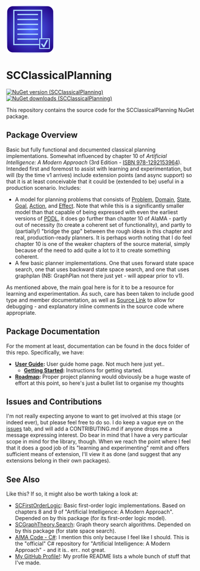 ![SCClassicalPlanning Icon](src/SCClassicalPlanning.png)

# SCClassicalPlanning

[![NuGet version (SCClassicalPlanning)](https://img.shields.io/nuget/v/SCClassicalPlanning.svg?style=flat-square)](https://www.nuget.org/packages/SCClassicalPlanning/) [![NuGet downloads (SCClassicalPlanning)](https://img.shields.io/nuget/dt/SCClassicalPlanning.svg?style=flat-square)](https://www.nuget.org/packages/SCClassicalPlanning/)

This repository contains the source code for the SCClassicalPlanning NuGet package.

## Package Overview

Basic but fully functional and documented classical planning implementations.
Somewhat influenced by chapter 10 of _Artificial Intelligence: A Modern Approach_ (3rd Edition - [ISBN 978-1292153964](https://www.google.com/search?q=isbn+978-1292153964)).
Intended first and foremost to assist with learning and experimentation, but will (by the time v1 arrives) include extension points (and async support) so that it is at least conceivable that it could be (extended to be) useful in a production scenario.
Includes:

* A model for planning problems that consists of [Problem](https://github.com/sdcondon/SCClassicalPlanning/blob/main/src/SCClassicalPlanning/Problem.cs), [Domain](https://github.com/sdcondon/SCClassicalPlanning/blob/main/src/SCClassicalPlanning/Domain.cs), [State](https://github.com/sdcondon/SCClassicalPlanning/blob/main/src/SCClassicalPlanning/State.cs), [Goal](https://github.com/sdcondon/SCClassicalPlanning/blob/main/src/SCClassicalPlanning/Goal.cs), [Action](https://github.com/sdcondon/SCClassicalPlanning/blob/main/src/SCClassicalPlanning/Action.cs), and [Effect](https://github.com/sdcondon/SCClassicalPlanning/blob/main/src/SCClassicalPlanning/Effect.cs).
Note that while this is a significantly smaller model than that capable of being expressed with even the earliest versions of [PDDL](https://en.wikipedia.org/wiki/Planning_Domain_Definition_Language), it does go further than chapter 10 of AIaMA  - partly out of necessity (to create a coherent set of functionality), and partly to (partially!) "bridge the gap" between the rough ideas in this chapter and real, production-ready planners.
It is perhaps worth noting that I do feel chapter 10 is one of the weaker chapters of the source material, simply because of the need to add quite a lot to it to create something coherent.
* A few basic planner implementations. One that uses forward state space search, one that uses backward state space search, and one that uses graphplan (NB: GraphPlan not there just yet - will appear prior to v1).

As mentioned above, the main goal here is for it to be a resource for learning and experimentation.
As such, care has been taken to include good type and member documentation, as well as [Source Link](https://learn.microsoft.com/en-us/dotnet/standard/library-guidance/sourcelink) to allow for debugging - and explanatory inline comments in the source code where appropriate.

## Package Documentation

For the moment at least, documentation can be found in the docs folder of this repo. Specifically, we have:

* **[User Guide](./docs/user-guide/):** User guide home page. Not much here just yet..
  * **[Getting Started](./docs/user-guide/getting-started.md):** Instructions for getting started.
* **[Roadmap](./docs/roadmap.md):** Proper project planning would obviously be a huge waste of effort at this point, so here's just a bullet list to organise my thoughts

## Issues and Contributions

I'm not really expecting anyone to want to get involved at this stage (or indeed ever), but please feel free to do so.
I do keep a vague eye on the [issues](https://github.com/sdcondon/SCClassicalPlanning/issues) tab, and will add a CONTRIBUTING.md if anyone drops me a message expressing interest.
Do bear in mind that I have a very particular scope in mind for the library, though.
When we reach the point where I feel that it does a good job of its "learning and experimenting" remit and offers sufficient means of extension, I'll view it as done (and suggest that any extensions belong in their own packages).

## See Also

Like this? If so, it might also be worth taking a look at:

* [SCFirstOrderLogic](https://github.com/sdcondon/SCFirstOrderLogic): Basic first-order logic implementations. Based on chapters 8 and 9 of "Artificial Intelligence: A Modern Approach". Depended on by this package (for its first-order logic model).
* [SCGraphTheory.Search](https://github.com/sdcondon/SCGraphTheory.Search): Graph theory search algorithms. Depended on by this package (for state space search).
* [AIMA Code - C#](https://github.com/aimacode/aima-csharp): I mention this only because I feel like I should. This is the "official" C# repository for "Artificial Intelligence: A Modern Approach" - and it is.. err.. not great.
* [My GitHub Profile!](https://github.com/sdcondon): My profile README lists a whole bunch of stuff that I've made.
